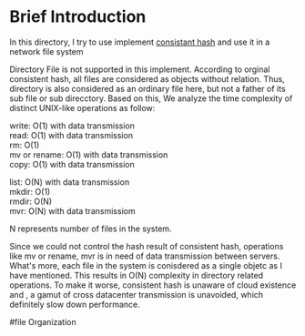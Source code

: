 # Brief Introduction
In this directory, I try to use implement [consistant hash](http://www.cs.princeton.edu/courses/archive/fall07/cos518/papers/chash.pdf) and use it in a network file system

Directory File is not supported in this implement. According to orginal consistent hash, all files are considered as objects without relation. Thus, directory is also considered as an ordinary file here, but not a father of its sub file or sub direcctory. Based on this, We analyze the time complexity of distinct UNIX-like operations as follow:

write: O(1) with data transmission  
read: O(1) with data transmission  
rm: O(1)  
mv or rename: O(1) with data transmission  
copy: O(1) with data transmission  


list: O(N) with data transmission  
mkdir: O(1)  
rmdir: O(N)  
mvr: O(N) with data transmissiom  

N represents number of files in the system. 

Since we could not control the hash result of consistent hash, operations like mv or rename, mvr is in need of data transmission between servers. What's more, each file in the system is conisdered as a single objetc as I have mentioned. This results in O(N) complexity in directory related operations. To make it worse, consistent hash is unaware of cloud existence and , a gamut of cross datacenter transmission is unavoided, which definitely slow down performance.

#file Organization

